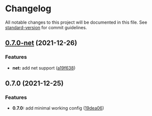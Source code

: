 # Changelog

All notable changes to this project will be documented in this file. See [standard-version](https://github.com/conventional-changelog/standard-version) for commit guidelines.

## [0.7.0-net](https://github.com/initdc/OpenCore-Z370m-ITX/compare/v0.7.0...v0.7.0-net) (2021-12-26)


### Features

* **net:** add net support ([a19f638](https://github.com/initdc/OpenCore-Z370m-ITX/commit/a19f63807cb3ee1c2719f65bc77b3b23b4e39886))

## 0.7.0 (2021-12-25)


### Features

* **0.7.0:** add minimal working config ([19dea06](https://github.com/initdc/OpenCore-Z370m-ITX/commit/19dea069c246cb0e55b08283276d6df351aab85c))
